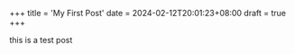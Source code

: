 +++
title = 'My First Post'
date = 2024-02-12T20:01:23+08:00
draft = true
+++

this is a test post 

